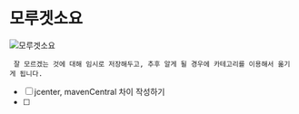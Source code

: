 <h1> 모루겟소요</h1>



![모루겟소요](https://pbs.twimg.com/media/DVm-QFhU8AAYab3?format=jpg&name=large)


` 
잘 모르겠는 것에 대해 임시로 저장해두고, 추후 알게 될 경우에 카테고리를 이용해서 옮기게 됩니다.
`



- [ ] jcenter, mavenCentral 차이 작성하기
- [ ] 